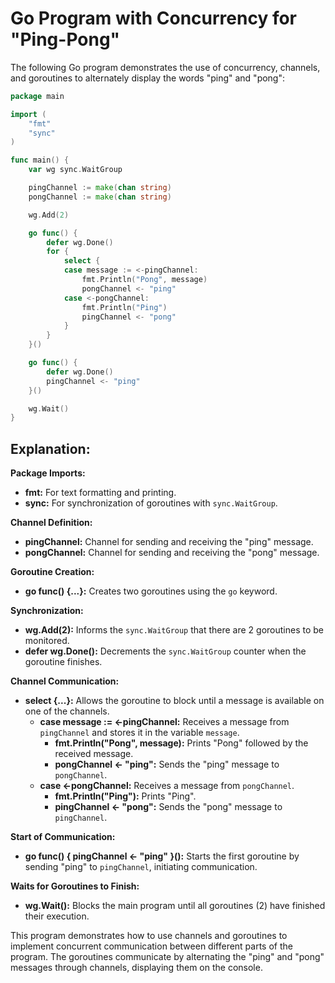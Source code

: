 # Go Program with Concurrency for "Ping-Pong"

The following Go program demonstrates the use of concurrency, channels, and goroutines to alternately display the words "ping" and "pong":

```go
package main

import (
    "fmt"
    "sync"
)

func main() {
    var wg sync.WaitGroup

    pingChannel := make(chan string)
    pongChannel := make(chan string)

    wg.Add(2)

    go func() {
        defer wg.Done()
        for {
            select {
            case message := <-pingChannel:
                fmt.Println("Pong", message)
                pongChannel <- "ping"
            case <-pongChannel:
                fmt.Println("Ping")
                pingChannel <- "pong"
            }
        }
    }()

    go func() {
        defer wg.Done()
        pingChannel <- "ping"
    }()

    wg.Wait()
}
```

## Explanation:

**Package Imports:**

- **fmt:** For text formatting and printing.
- **sync:** For synchronization of goroutines with `sync.WaitGroup`.

**Channel Definition:**

- **pingChannel:** Channel for sending and receiving the "ping" message.
- **pongChannel:** Channel for sending and receiving the "pong" message.

**Goroutine Creation:**

- **go func() {...}:** Creates two goroutines using the `go` keyword.

**Synchronization:**

- **wg.Add(2):** Informs the `sync.WaitGroup` that there are 2 goroutines to be monitored.
- **defer wg.Done():** Decrements the `sync.WaitGroup` counter when the goroutine finishes.

**Channel Communication:**

- **select {...}:** Allows the goroutine to block until a message is available on one of the channels.
  - **case message := <-pingChannel:** Receives a message from `pingChannel` and stores it in the variable `message`.
    - **fmt.Println("Pong", message):** Prints "Pong" followed by the received message.
    - **pongChannel <- "ping":** Sends the "ping" message to `pongChannel`.
  - **case <-pongChannel:** Receives a message from `pongChannel`.
    - **fmt.Println("Ping"):** Prints "Ping".
    - **pingChannel <- "pong":** Sends the "pong" message to `pingChannel`.

**Start of Communication:**

- **go func() { pingChannel <- "ping" }():** Starts the first goroutine by sending "ping" to `pingChannel`, initiating communication.

**Waits for Goroutines to Finish:**

- **wg.Wait():** Blocks the main program until all goroutines (2) have finished their execution.

This program demonstrates how to use channels and goroutines to implement concurrent communication between different parts of the program. The goroutines communicate by alternating the "ping" and "pong" messages through channels, displaying them on the console.
